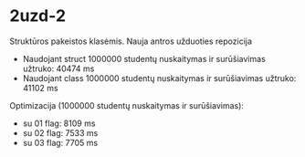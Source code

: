 # 2uzd-2
Struktūros pakeistos klasėmis.
Nauja antros užduoties repozicija
- Naudojant struct 1000000 studentų nuskaitymas ir surūšiavimas užtruko: 40474 ms
- Naudojant class 1000000 studentų nuskaitymas ir surūšiavimas užtruko: 41102 ms

Optimizacija (1000000 studentų nuskaitymas ir surūšiavimas):
- su 01 flag: 8109 ms
- su 02 flag: 7533 ms
- su 03 flag: 7705 ms

